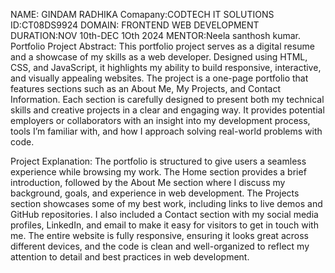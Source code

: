 NAME: GINDAM RADHIKA
Comapany:CODTECH IT SOLUTIONS 
ID:CT08DS9924 DOMAIN: FRONTEND WEB DEVELOPMENT
DURATION:NOV 10th-DEC 1Oth 2024 
MENTOR:Neela santhosh kumar. 
Portfolio Project Abstract:
This portfolio project serves as a digital resume and a showcase of my skills as a web developer. Designed using HTML, CSS, and JavaScript, it highlights my ability to build responsive, interactive, and visually appealing websites. The project is a one-page portfolio that features sections such as an About Me, My Projects, and Contact Information. Each section is carefully designed to present both my technical skills and creative projects in a clear and engaging way. It provides potential employers or collaborators with an insight into my development process, tools I’m familiar with, and how I approach solving real-world problems with code.

Project Explanation:
The portfolio is structured to give users a seamless experience while browsing my work. The Home section provides a brief introduction, followed by the About Me section where I discuss my background, goals, and experience in web development. The Projects section showcases some of my best work, including links to live demos and GitHub repositories. I also included a Contact section with my social media profiles, LinkedIn, and email to make it easy for visitors to get in touch with me. The entire website is fully responsive, ensuring it looks great across different devices, and the code is clean and well-organized to reflect my attention to detail and best practices in web development.

